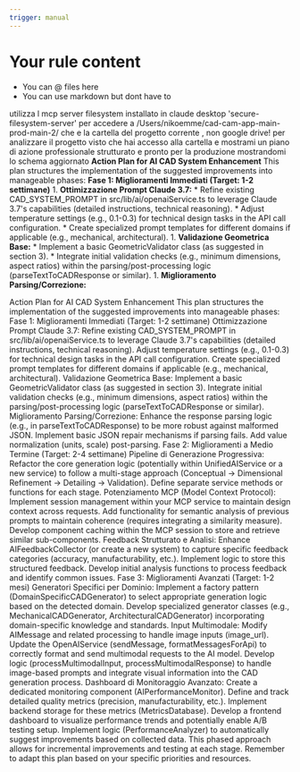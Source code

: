 ```yaml
---
trigger: manual
---
```


# Your rule content

- You can @ files here
- You can use markdown but dont have to

utilizza l mcp server filesystem  installato in claude desktop 'secure-filesystem-server' per accedere a /Users/nikoemme/cad-cam-app-main-prod-main-2/ che e la cartella del progetto corrente , non google drive! per analizzare il progetto visto  che hai accesso alla cartella e mostrami un piano di azione professionale strutturato e pronto per la produzione mostrandomi lo schema aggiornato   **Action Plan for AI CAD System Enhancement** This plan structures the implementation of the suggested improvements into manageable phases: **Fase 1: Miglioramenti Immediati (Target: 1-2 settimane)** 1. **Ottimizzazione Prompt Claude 3.7:** * Refine existing CAD_SYSTEM_PROMPT in src/lib/ai/openaiService.ts to leverage Claude 3.7's capabilities (detailed instructions, technical reasoning). * Adjust temperature settings (e.g., 0.1-0.3) for technical design tasks in the API call configuration. * Create specialized prompt templates for different domains if applicable (e.g., mechanical, architectural). 1. ****Validazione Geometrica Base:**** * Implement a basic GeometricValidator class (as suggested in section 3). * Integrate initial validation checks (e.g., minimum dimensions, aspect ratios) within the parsing/post-processing logic (parseTextToCADResponse or similar). 1. ****Miglioramento Parsing/Correzione:****



Action Plan for AI CAD System Enhancement
This plan structures the implementation of the suggested improvements into manageable phases:
Fase 1: Miglioramenti Immediati (Target: 1-2 settimane)
Ottimizzazione Prompt Claude 3.7:
Refine existing CAD_SYSTEM_PROMPT in src/lib/ai/openaiService.ts to leverage Claude 3.7's capabilities (detailed instructions, technical reasoning).
Adjust temperature settings (e.g., 0.1-0.3) for technical design tasks in the API call configuration.
Create specialized prompt templates for different domains if applicable (e.g., mechanical, architectural).
Validazione Geometrica Base:
Implement a basic GeometricValidator class (as suggested in section 3).
Integrate initial validation checks (e.g., minimum dimensions, aspect ratios) within the parsing/post-processing logic (parseTextToCADResponse or similar).
Miglioramento Parsing/Correzione:
Enhance the response parsing logic (e.g., in parseTextToCADResponse) to be more robust against malformed JSON.
Implement basic JSON repair mechanisms if parsing fails.
Add value normalization (units, scale) post-parsing.
Fase 2: Miglioramenti a Medio Termine (Target: 2-4 settimane)
Pipeline di Generazione Progressiva:
Refactor the core generation logic (potentially within UnifiedAIService or a new service) to follow a multi-stage approach (Conceptual -> Dimensional Refinement -> Detailing -> Validation).
Define separate service methods or functions for each stage.
Potenziamento MCP (Model Context Protocol):
Implement session management within your MCP service to maintain design context across requests.
Add functionality for semantic analysis of previous prompts to maintain coherence (requires integrating a similarity measure).
Develop component caching within the MCP session to store and retrieve similar sub-components.
Feedback Strutturato e Analisi:
Enhance AIFeedbackCollector (or create a new system) to capture specific feedback categories (accuracy, manufacturability, etc.).
Implement logic to store this structured feedback.
Develop initial analysis functions to process feedback and identify common issues.
Fase 3: Miglioramenti Avanzati (Target: 1-2 mesi)
Generatori Specifici per Dominio:
Implement a factory pattern (DomainSpecificCADGenerator) to select appropriate generation logic based on the detected domain.
Develop specialized generator classes (e.g., MechanicalCADGenerator, ArchitecturalCADGenerator) incorporating domain-specific knowledge and standards.
Input Multimodale:
Modify AIMessage and related processing to handle image inputs (image_url).
Update the OpenAIService (sendMessage, formatMessagesForApi) to correctly format and send multimodal requests to the AI model.
Develop logic (processMultimodalInput, processMultimodalResponse) to handle image-based prompts and integrate visual information into the CAD generation process.
Dashboard di Monitoraggio Avanzato:
Create a dedicated monitoring component (AIPerformanceMonitor).
Define and track detailed quality metrics (precision, manufacturability, etc.).
Implement backend storage for these metrics (MetricsDatabase).
Develop a frontend dashboard to visualize performance trends and potentially enable A/B testing setup.
Implement logic (PerformanceAnalyzer) to automatically suggest improvements based on collected data.
This phased approach allows for incremental improvements and testing at each stage. Remember to adapt this plan based on your specific priorities and resources.